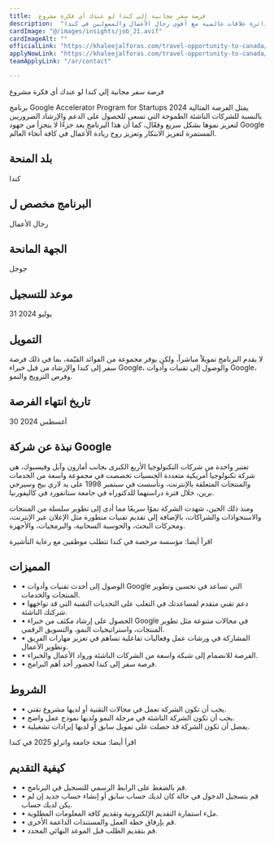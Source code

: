 ```yaml
---
title:  فرصة سفر مجانية إلي كندا لو عندك أي فكرة مشروع 
description:  "فرصة ذهبية مجانية للسفر إلي كندا لتمويل أي مشروع وتكوين دائرة علاقات عالمية مع أقوي رجال الأعمال والممولين في كندا" 
cardImage: "@/images/insights/job_21.avif" 
cardImageAlt: "" 
officialLink: "https://khaleejalforas.com/travel-opportunity-to-canada/" 
applyNowLink: "https://khaleejalforas.com/travel-opportunity-to-canada/" 
teamApplyLink: "/ar/contact"

---
```


فرصة سفر مجانية إلي كندا لو عندك أي فكرة مشروع

برنامج Google Accelerator Program for Startups 2024 يمثل الفرصة المثالية بالنسبة للشركات الناشئة الطموحة التي تسعى للحصول على الدعم والإرشاد الضروريين لتعزيز نموها بشكل سريع وفعّال، كما أن هذا البرنامج يعد جزءًا لا يتجزأ من جهود Google المستمرة لتعزيز الابتكار وتعزيز روح ريادة الأعمال في كافة أنحاء العالم.

## بلد المنحة

كندا

## البرنامج مخصص ل

رجال الأعمال

## الجهة المانحة

جوجل

## موعد للتسجيل

31 يوليو 2024

## التمويل

لا يقدم البرنامج تمويلاً مباشراً، ولكن يوفر مجموعة من الفوائد القيّمة، بما في ذلك فرصة سفر إلى كندا والإرشاد من قبل خبراء Google، والوصول إلى تقنيات وأدوات Google، وفرص الترويج والنمو.

## تاريخ انتهاء الفرصة

30 أغسطس 2024

## نبذة عن شركة Google

تعتبر واحدة من شركات التكنولوجيا الأربع الكبرى بجانب أمازون وآبل وفيسبوك، هي شركة تكنولوجيا أمريكية متعددة الجنسيات تخصصت في مجموعة واسعة من الخدمات والمنتجات المتعلقة بالإنترنت، وتأسست في سبتمبر 1998 على يد لاري بيج وسيرجي برين، خلال فترة دراستهما للدكتوراه في جامعة ستانفورد في كاليفورنيا.

ومنذ ذلك الحين، شهدت الشركة نموًا سريعًا مما أدى إلى تطوير سلسلة من المنتجات والاستحواذات والشراكات، بالإضافة إلى تقديم تقنيات متطورة مثل الإعلان عبر الإنترنت، ومحركات البحث، والحوسبة السحابية، والبرمجيات، والأجهزة.

اقرأ أيضا: مؤسسة مرخصة في كندا تتطلب موظفين مع رعاية التأشيرة

## المميزات

- • الوصول إلى أحدث تقنيات وأدوات Google التي تساعد في تحسين وتطوير المنتجات والخدمات.
- • دعم تقني متقدم لمساعدتك في التغلب على التحديات التقنية التي قد تواجهها شركتك الناشئة.
- • الحصول على إرشاد مكثف من خبراء Google في مجالات متنوعة مثل تطوير المنتجات، واستراتيجيات النمو، والتسويق الرقمي.
- • المشاركة في ورشات عمل وفعاليات تفاعلية تساهم في تعزيز مهارات الفريق وتطوير الأعمال.
- • الفرصة للانضمام إلى شبكة واسعة من الشركات الناشئة ورواد الأعمال والخبراء.
- • فرصة سفر إلى كندا لحضور أحد أهم البرامج.

## الشروط

- • يجب أن تكون الشركة تعمل في مجالات التقنية أو لديها مشروع تقني.
- • يجب أن تكون الشركة الناشئة في مرحلة النمو ولديها نموذج عمل واضح.
- • يفضل أن تكون الشركة قد حصلت على تمويل سابق أو لديها إيرادات تشغيلية.

اقرأ أيضا: منحة جامعة واترلو 2025 في كندا

## كيفية التقديم

- • قم بالضغط على الرابط الرسمي للتسجيل في البرنامج.
- • قم بتسجيل الدخول في حالة كان لديك حساب سابق أو إنشاء حساب جديد إن لم يكن لديك حساب.
- • ملء استمارة التقديم الإلكترونية وتقديم كافة المعلومات المطلوبة.
- • قم بإرفاق خطة العمل والمستندات الداعمة الأخرى.
- • قم بتقديم الطلب قبل الموعد النهائي المحدد.

